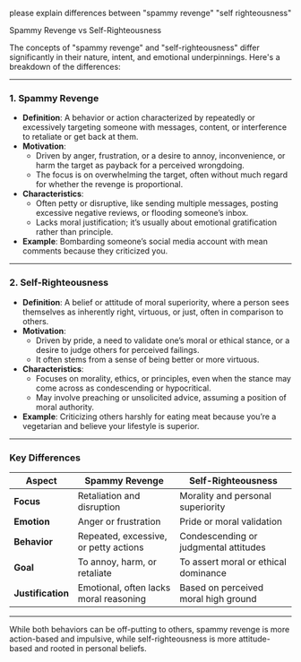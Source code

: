 please explain differences between "spammy revenge" "self righteousness"

Spammy Revenge vs Self-Righteousness

The concepts of "spammy revenge" and "self-righteousness" differ significantly in their nature, intent, and emotional underpinnings. Here's a breakdown of the differences:

---

### **1. Spammy Revenge**
- **Definition**: A behavior or action characterized by repeatedly or excessively targeting someone with messages, content, or interference to retaliate or get back at them.
- **Motivation**: 
  - Driven by anger, frustration, or a desire to annoy, inconvenience, or harm the target as payback for a perceived wrongdoing.
  - The focus is on overwhelming the target, often without much regard for whether the revenge is proportional.
- **Characteristics**:
  - Often petty or disruptive, like sending multiple messages, posting excessive negative reviews, or flooding someone’s inbox.
  - Lacks moral justification; it’s usually about emotional gratification rather than principle.
- **Example**: Bombarding someone’s social media account with mean comments because they criticized you.

---

### **2. Self-Righteousness**
- **Definition**: A belief or attitude of moral superiority, where a person sees themselves as inherently right, virtuous, or just, often in comparison to others.
- **Motivation**: 
  - Driven by pride, a need to validate one’s moral or ethical stance, or a desire to judge others for perceived failings.
  - It often stems from a sense of being better or more virtuous.
- **Characteristics**:
  - Focuses on morality, ethics, or principles, even when the stance may come across as condescending or hypocritical.
  - May involve preaching or unsolicited advice, assuming a position of moral authority.
- **Example**: Criticizing others harshly for eating meat because you’re a vegetarian and believe your lifestyle is superior.

---

### **Key Differences**
| Aspect              | Spammy Revenge                          | Self-Righteousness                      |
|---------------------|-----------------------------------------|-----------------------------------------|
| **Focus**           | Retaliation and disruption             | Morality and personal superiority       |
| **Emotion**         | Anger or frustration                   | Pride or moral validation               |
| **Behavior**        | Repeated, excessive, or petty actions  | Condescending or judgmental attitudes   |
| **Goal**            | To annoy, harm, or retaliate           | To assert moral or ethical dominance    |
| **Justification**   | Emotional, often lacks moral reasoning | Based on perceived moral high ground    |

---

While both behaviors can be off-putting to others, spammy revenge is more action-based and impulsive, while self-righteousness is more attitude-based and rooted in personal beliefs.
